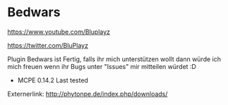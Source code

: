 # Bedwars
https://www.youtube.com/Bluplayz

https://twitter.com/BluPlayz



Plugin Bedwars ist Fertig, falls ihr mich unterstützen wollt dann würde ich mich freuen wenn ihr Bugs unter "Issues" mir mitteilen würdet :D




- MCPE 0.14.2  Last tested



Externerlink: http://phytonpe.de/index.php/downloads/
